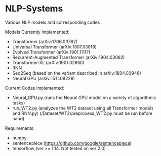 # NLP-Systems
Various NLP models and corresponding codes

Models Currently Implemented:
- Transformer (arXiv:1706.03762)
- Universal Transformer (arXiv:1807.03819)
- Evolved Transformer (arXiv:1901.11117)
- Recurrent-Augmented Transformer (arXiv:1904.03092)
- Transformer-XL (arXiv:1901.02860)
- RNN
- Seq2Seq (based on the variant described in arXiv:1804.00946)
- Neural GPU (arXiv:1511.08228)

Current Codes Implemented:
- Neural_GPU.py (runs the Neural GPU model on a variety of algorithmic tasks)
- run_WT2.py (analyzes the WT2 dataset using all Transformer models and RNN.py) (/Dataset/WT2/preprocess_WT2.py must be run before hand)

Requirements:
- numpy
- sentencepiece (https://github.com/google/sentencepiece)
- tensorflow (ver >= 1.14. Not tested on ver 2.0)
